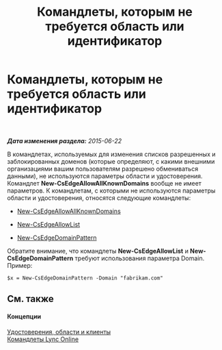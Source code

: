 ﻿---
title: Командлеты, которым не требуется область или идентификатор
TOCTitle: Командлеты, которым не требуется область или идентификатор
ms:assetid: 9c50c732-3c64-4b6a-96fd-8f528eb739ce
ms:mtpsurl: https://technet.microsoft.com/ru-ru/library/Dn362824(v=OCS.15)
ms:contentKeyID: 56270591
ms.date: 06/01/2017
mtps_version: v=OCS.15
ms.translationtype: HT
---

# Командлеты, которым не требуется область или идентификатор

 

_**Дата изменения раздела:** 2015-06-22_

В командлетах, используемых для изменения списков разрешенных и заблокированных доменов (которые определяют, с какими внешними организациями вашим пользователям разрешено обмениваться данными), не используются параметры области и удостоверения. Командлет **New-CsEdgeAllowAllKnownDomains** вообще не имеет параметров. К командлетам, с которыми не используются параметры области и удостоверения, относятся следующие командлеты:

  - [New-CsEdgeAllowAllKnownDomains](https://docs.microsoft.com/powershell/module/skype/New-CsEdgeAllowAllKnownDomains)

  - [New-CsEdgeAllowList](https://docs.microsoft.com/powershell/module/skype/New-CsEdgeAllowList)

  - [New-CsEdgeDomainPattern](https://docs.microsoft.com/powershell/module/skype/New-CsEdgeDomainPattern)

Обратите внимание, что командлеты **New-CsEdgeAllowList** и **New-CsEdgeDomainPattern** требуют использования параметра Domain. Пример:

    $x = New-CsEdgeDomainPattern -Domain "fabrikam.com"

## См. также

#### Концепции

[Удостоверения, области и клиенты](identities-scopes-and-tenants-in-skype-for-business-online.md)  
[Командлеты Lync Online](the-skype-for-business-online-cmdlets.md)

